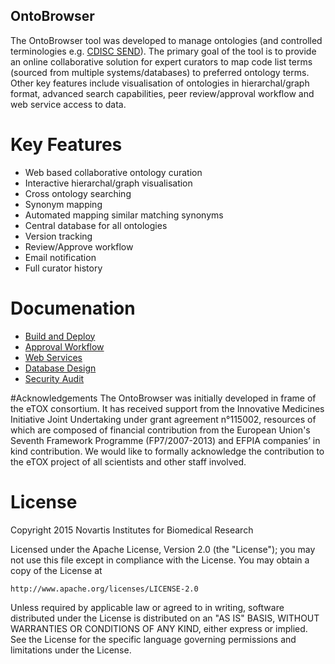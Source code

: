 OntoBrowser
---
The OntoBrowser tool was developed to manage ontologies (and controlled terminologies e.g. [CDISC SEND](http://evs.nci.nih.gov/ftp1/CDISC/SEND/SEND%20Terminology.html)). The primary goal of the tool is to provide an online collaborative solution for expert curators to map code list terms (sourced from multiple systems/databases) to preferred ontology terms. Other key features include visualisation of ontologies in hierarchal/graph format, advanced search capabilities, peer review/approval workflow and web service access to data. 

# Key Features
* Web based collaborative ontology curation
* Interactive hierarchal/graph visualisation
* Cross ontology searching
* Synonym mapping
* Automated mapping similar matching synonyms 
* Central database for all ontologies
* Version tracking
* Review/Approve workflow
* Email notification
* Full curator history

# Documenation
* [Build and Deploy](doc/INSTALL.md)
* [Approval Workflow](doc/approval_workflow.pdf)
* [Web Services](doc/web_services.md)
* [Database Design](doc/database_design.pdf)
* [Security Audit](doc/security_audit.md)

#Acknowledgements
The OntoBrowser was initially developed in frame of the eTOX consortium. It has received support from the Innovative Medicines Initiative Joint Undertaking under grant agreement n°115002, resources of which are composed of financial contribution from the European Union's Seventh Framework Programme (FP7/2007-2013) and EFPIA companies’ in kind contribution. We would like to formally acknowledge the contribution to the eTOX project of all scientists and other staff involved.

# License
Copyright 2015 Novartis Institutes for Biomedical Research

Licensed under the Apache License, Version 2.0 (the "License"); you may not use this file except in compliance with the License. You may obtain a copy of the License at

    http://www.apache.org/licenses/LICENSE-2.0

Unless required by applicable law or agreed to in writing, software distributed under the License is distributed on an "AS IS" BASIS, WITHOUT WARRANTIES OR CONDITIONS OF ANY KIND, either express or implied. See the License for the specific language governing permissions and limitations under the License.